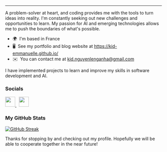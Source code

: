 ---------------------------------

A problem-solver at heart, and coding provides me with the tools to turn ideas into reality. I'm constantly seeking out new challenges and opportunities to learn. My passion for AI and emerging technologies allows me to push the boundaries of what's possible.

* 🌍  I'm based in France
* 🖥️  See my portfolio and blog website at https://kid-emmanuelle.github.io/
* ✉️  You can contact me at [kid.nguyenlenganha@gmail.com](mailto:kid.nguyenlenganha@gmail.com)

I have implemented projects to learn and improve my skills in software development and AI.

### Socials

<p align="left">
  <a
    href="https://www.github.com/kid-emmanuelle"
    target="_blank"
    rel="noreferrer"
  >
    <picture>
      <source
        media="(prefers-color-scheme: dark)"
        srcset="https://raw.githubusercontent.com/danielcranney/readme-generator/main/public/icons/socials/github-dark.svg"
      />
      <source
        media="(prefers-color-scheme: light)"
        srcset="https://raw.githubusercontent.com/danielcranney/readme-generator/main/public/icons/socials/github.svg"
      />
      <img
        src="https://raw.githubusercontent.com/danielcranney/readme-generator/main/public/icons/socials/github.svg"
        width="32"
        height="32"
      />
    </picture>
  </a>
  &nbsp;
  <a
    href="https://www.linkedin.com/in/kid-emmanuelle/"
    target="_blank"
    rel="noreferrer"
  >
    <picture>
      <source
        media="(prefers-color-scheme: dark)"
        srcset="https://raw.githubusercontent.com/danielcranney/readme-generator/main/public/icons/socials/linkedin-dark.svg"
      />
      <source
        media="(prefers-color-scheme: light)"
        srcset="https://raw.githubusercontent.com/danielcranney/readme-generator/main/public/icons/socials/linkedin.svg"
      />
      <img
        src="https://raw.githubusercontent.com/danielcranney/readme-generator/main/public/icons/socials/linkedin.svg"
        width="32"
        height="32"
      />
    </picture>
  </a>
</p>

### My GitHub Stats
<a href="https://git.io/streak-stats"><img src="https://github-readme-streak-stats.herokuapp.com?user=kid-emmanuelle&theme=highcontrast" alt="GitHub Streak" /></a>

Thanks for stopping by and checking out my profile. Hopefully we will be able to cooperate together in the near future!
